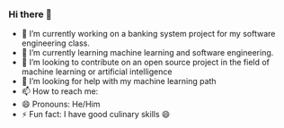 ### Hi there 👋

<!--
**Patrick-Geo7/Patrick-Geo7** is a ✨ _special_ ✨ repository because its `README.md` (this file) appears on your GitHub profile.
-->

- 🔭 I’m currently working on a banking system project for my software engineering class.
- 🌱 I’m currently learning machine learning and software engineering. 
- 👯 I’m looking to contribute on an open source project in the field of machine learning or artificial intelligence
- 🤔 I’m looking for help with my machine learning path
- 📫 How to reach me: 
- 😄 Pronouns: He/Him
- ⚡ Fun fact: I have good culinary skills 😄

